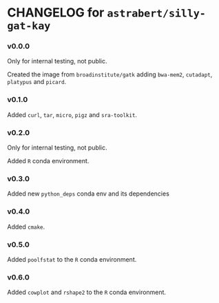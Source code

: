 # CHANGELOG for `astrabert/silly-gat-kay`

### v0.0.0

Only for internal testing, not public.

Created the image from `broadinstitute/gatk` adding `bwa-mem2`, `cutadapt`, `platypus` and `picard`.

### v0.1.0

Added `curl`, `tar`, `micro`, `pigz` and `sra-toolkit`.

### v0.2.0

Only for internal testing, not public.

Added `R` conda environment.

### v0.3.0

Added new `python_deps` conda env and its dependencies

### v0.4.0

Added `cmake`.

### v0.5.0

Added `poolfstat` to the `R` conda environment.

### v0.6.0

Added `cowplot` and `rshape2` to the `R` conda environment.